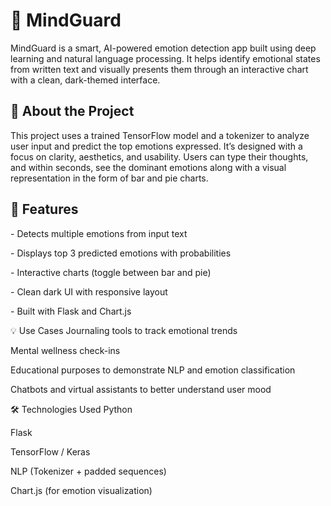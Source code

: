 <h1>🧠 MindGuard</h1>
<p>MindGuard is a smart, AI-powered emotion detection app built using deep learning and natural language processing. It helps identify emotional states from written text and visually presents them through an interactive chart with a clean, dark-themed interface.
</p>

<h2>🚀 About the Project</h2>
<p>This project uses a trained TensorFlow model and a tokenizer to analyze user input and predict the top emotions expressed. It’s designed with a focus on clarity, aesthetics, and usability. Users can type their thoughts, and within seconds, see the dominant emotions along with a visual representation in the form of bar and pie charts.
</p>

<h2>🎯 Features</h2>
<p>- Detects multiple emotions from input text</p>
<p>- Displays top 3 predicted emotions with probabilities</p>
<p>- Interactive charts (toggle between bar and pie)</p>
<p>- Clean dark UI with responsive layout</p>
<p>- Built with Flask and Chart.js</p>

💡 Use Cases
Journaling tools to track emotional trends

Mental wellness check-ins

Educational purposes to demonstrate NLP and emotion classification

Chatbots and virtual assistants to better understand user mood

🛠️ Technologies Used
Python

Flask

TensorFlow / Keras

NLP (Tokenizer + padded sequences)

Chart.js (for emotion visualization)
